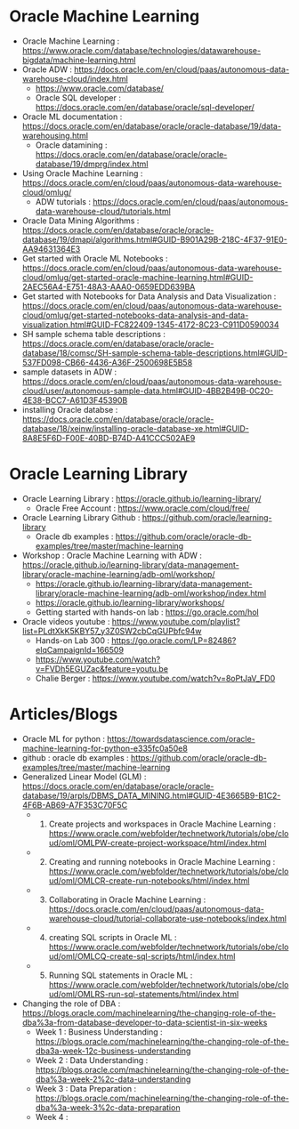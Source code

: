 # Oracle Machine Learning
- Oracle Machine Learning : https://www.oracle.com/database/technologies/datawarehouse-bigdata/machine-learning.html
- Oracle ADW : https://docs.oracle.com/en/cloud/paas/autonomous-data-warehouse-cloud/index.html
  - https://www.oracle.com/database/
  - Oracle SQL developer : https://docs.oracle.com/en/database/oracle/sql-developer/
- Oracle ML documentation : https://docs.oracle.com/en/database/oracle/oracle-database/19/data-warehousing.html
  - Oracle datamining : https://docs.oracle.com/en/database/oracle/oracle-database/19/dmprg/index.html
- Using Oracle Machine Learning : https://docs.oracle.com/en/cloud/paas/autonomous-data-warehouse-cloud/omlug/
  - ADW tutorials : https://docs.oracle.com/en/cloud/paas/autonomous-data-warehouse-cloud/tutorials.html
- Oracle Data Mining Algorithms : https://docs.oracle.com/en/database/oracle/oracle-database/19/dmapi/algorithms.html#GUID-B901A29B-218C-4F37-91E0-AA94631364E3
- Get started with Oracle ML Notebooks : https://docs.oracle.com/en/cloud/paas/autonomous-data-warehouse-cloud/omlug/get-started-oracle-machine-learning.html#GUID-2AEC56A4-E751-48A3-AAA0-0659EDD639BA
- Get started with Notebooks for Data Analysis and Data Visualization : https://docs.oracle.com/en/cloud/paas/autonomous-data-warehouse-cloud/omlug/get-started-notebooks-data-analysis-and-data-visualization.html#GUID-FC822409-1345-4172-8C23-C911D0590034
- SH sample schema table descriptions : https://docs.oracle.com/en/database/oracle/oracle-database/18/comsc/SH-sample-schema-table-descriptions.html#GUID-537FD098-CB66-4436-A36F-2500698E5B58
- sample datasets in ADW : https://docs.oracle.com/en/cloud/paas/autonomous-data-warehouse-cloud/user/autonomous-sample-data.html#GUID-4BB2B49B-0C20-4E38-BCC7-A61D3F45390B
- installing Oracle databse : https://docs.oracle.com/en/database/oracle/oracle-database/18/xeinw/installing-oracle-database-xe.html#GUID-8A8E5F6D-F00E-40BD-B74D-A41CCC502AE9

# Oracle Learning Library
- Oracle Learning Library : https://oracle.github.io/learning-library/
  - Oracle Free Account : https://www.oracle.com/cloud/free/
- Oracle Learning Library Github : https://github.com/oracle/learning-library
  - Oracle db examples : https://github.com/oracle/oracle-db-examples/tree/master/machine-learning
- Workshop : Oracle Machine Learning with ADW : https://oracle.github.io/learning-library/data-management-library/oracle-machine-learning/adb-oml/workshop/
  - https://oracle.github.io/learning-library/data-management-library/oracle-machine-learning/adb-oml/workshop/index.html
  - https://oracle.github.io/learning-library/workshops/
  - Getting started with hands-on lab : https://go.oracle.com/hol
- Oracle videos youtube : https://www.youtube.com/playlist?list=PLdtXkK5KBY57_y3Z0SW2cbCqGUPbfc94w
  - Hands-on Lab 300 : https://go.oracle.com/LP=82486?elqCampaignId=166509
  - https://www.youtube.com/watch?v=FVDh5EGUZac&feature=youtu.be
  - Chalie Berger : https://www.youtube.com/watch?v=8oPtJaV_FD0

# Articles/Blogs
- Oracle ML for python : https://towardsdatascience.com/oracle-machine-learning-for-python-e335fc0a50e8
- github : oracle db examples : https://github.com/oracle/oracle-db-examples/tree/master/machine-learning
- Generalized Linear Model (GLM) : https://docs.oracle.com/en/database/oracle/oracle-database/19/arpls/DBMS_DATA_MINING.html#GUID-4E3665B9-B1C2-4F6B-AB69-A7F353C70F5C
  - 1. Create projects and workspaces in Oracle Machine Learning : https://www.oracle.com/webfolder/technetwork/tutorials/obe/cloud/oml/OMLPW-create-project-workspace/html/index.html
  - 2. Creating and running notebooks in Oracle Machine Learning : https://www.oracle.com/webfolder/technetwork/tutorials/obe/cloud/oml/OMLCR-create-run-notebooks/html/index.html
  - 3. Collaborating in Oracle Machine Learning : https://docs.oracle.com/en/cloud/paas/autonomous-data-warehouse-cloud/tutorial-collaborate-use-notebooks/index.html
  - 4. creating SQL scripts in Oracle ML : https://www.oracle.com/webfolder/technetwork/tutorials/obe/cloud/oml/OMLCQ-create-sql-scripts/html/index.html
  - 5. Running SQL statements in Oracle ML : https://www.oracle.com/webfolder/technetwork/tutorials/obe/cloud/oml/OMLRS-run-sql-statements/html/index.html
- Changing the role of DBA : https://blogs.oracle.com/machinelearning/the-changing-role-of-the-dba%3a-from-database-developer-to-data-scientist-in-six-weeks
  - Week 1 : Business Understanding : https://blogs.oracle.com/machinelearning/the-changing-role-of-the-dba3a-week-12c-business-understanding
  - Week 2 : Data Understanding : https://blogs.oracle.com/machinelearning/the-changing-role-of-the-dba%3a-week-2%2c-data-understanding
  - Week 3 : Data Preparation : https://blogs.oracle.com/machinelearning/the-changing-role-of-the-dba%3a-week-3%2c-data-preparation
  - Week 4 : 
  
  

